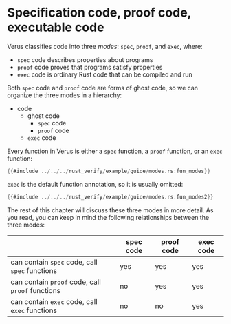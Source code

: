 # Specification code, proof code, executable code

Verus classifies code into three *modes*: `spec`, `proof`, and `exec`,
where:
- `spec` code describes properties about programs
- `proof` code proves that programs satisfy properties
- `exec` code is ordinary Rust code that can be compiled and run

Both `spec` code and `proof` code are forms of ghost code,
so we can organize the three modes in a hierarchy:
- code
    - ghost code
        - `spec` code
        - `proof` code
    - `exec` code

Every function in Verus is either a `spec` function, a `proof` function, or an `exec` function:

```rust
{{#include ../../../rust_verify/example/guide/modes.rs:fun_modes}}
```

`exec` is the default function annotation, so it is usually omitted:

```rust
{{#include ../../../rust_verify/example/guide/modes.rs:fun_modes2}}
```

The rest of this chapter will discuss these three modes in more detail.
As you read, you can keep in mind the following relationships between
the three modes:

|                        | spec code      | proof code       | exec code        |
|------------------------|----------------|------------------|------------------|
| can contain `spec` code, call `spec` functions   | yes            | yes              | yes              |
| can contain `proof` code, call `proof` functions | no             | yes              | yes              |
| can contain `exec` code, call `exec` functions   | no             | no               | yes              |
